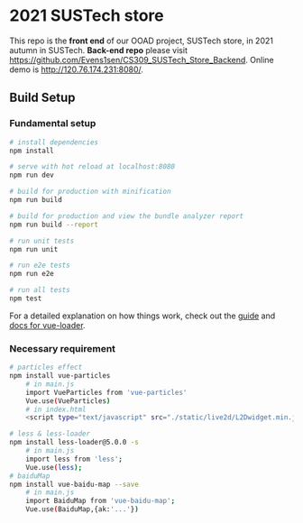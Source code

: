 # 2021 SUSTech store

This repo is the **front end** of our OOAD project, SUSTech store, in 2021 autumn in SUSTech. **Back-end repo** please visit https://github.com/Evens1sen/CS309_SUSTech_Store_Backend.
Online demo is http://120.76.174.231:8080/.


## Build Setup
### Fundamental setup
``` bash
# install dependencies
npm install

# serve with hot reload at localhost:8080
npm run dev

# build for production with minification
npm run build

# build for production and view the bundle analyzer report
npm run build --report

# run unit tests
npm run unit

# run e2e tests
npm run e2e

# run all tests
npm test
```

For a detailed explanation on how things work, check out the [guide](http://vuejs-templates.github.io/webpack/) and [docs for vue-loader](http://vuejs.github.io/vue-loader).

### Necessary requirement

```bash
# particles effect
npm install vue-particles
	# in main.js
	import VueParticles from 'vue-particles'
	Vue.use(VueParticles)
	# in index.html
	<script type="text/javascript" src="./static/live2d/L2Dwidget.min.js"></script>

# less & less-loader
npm install less-loader@5.0.0 -s
	# in main.js
	import less from 'less';
	Vue.use(less);
# baiduMap
npm install vue-baidu-map --save
    # in main.js
    import BaiduMap from 'vue-baidu-map';
    Vue.use(BaiduMap,{ak:'...'})
```

